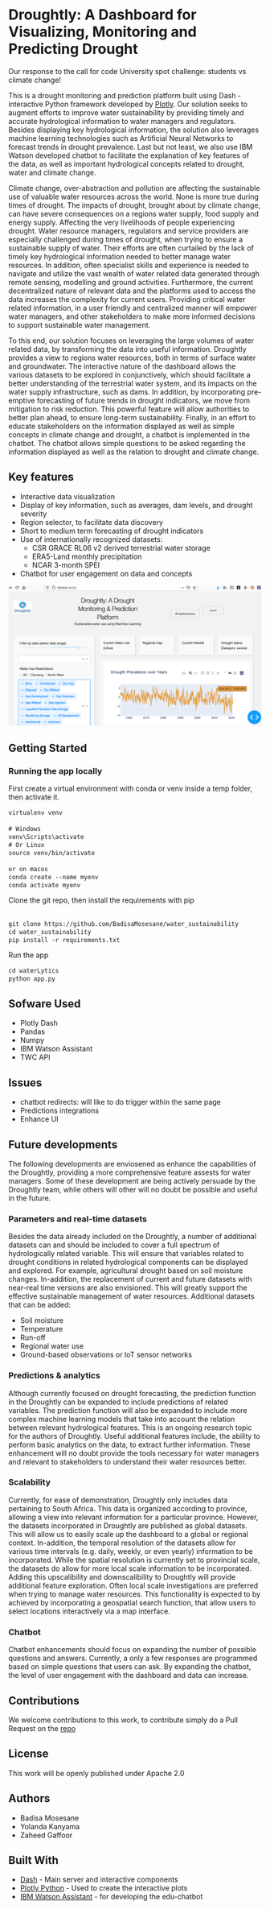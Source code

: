# Droughtly: A Dashboard for Visualizing, Monitoring and Predicting Drought 

Our response to the call for code University spot challenge: students vs climate change!

This is a drought monitoring and prediction platform built using Dash - interactive Python framework developed by [Plotly](https://plot.ly/). Our solution seeks to augment efforts to improve water sustainability by providing timely and accurate hydrological information to water managers and regulators. Besides displaying key hydrological information, the solution also leverages machine learning technologies such as Artificial Neural Networks to forecast trends in drought prevalence. Last but not least, we also use IBM Watson developed chatbot to facilitate the explanation of key features of the data, as well as important hydrological concepts related to drought, water and climate change. 

Climate change, over-abstraction and pollution are affecting the sustainable use of valuable water resources across the world. None is more true during times of drought. The impacts of drought, brought about by climate change, can have severe consequences on a regions water supply, food supply and energy supply. Affecting the very livelihoods of people experiencing drought. Water resource managers, regulators and service providers are especially challenged during times of drought, when trying to ensure a sustainable supply of water. Their efforts are often curtailed by the lack of timely key hydrological information needed to better manage water resources. In addition, often specialist skills and experience is needed to navigate and utilize the vast wealth of water related data generated through remote sensing, modelling and ground activities. Furthermore, the current decentralized nature of relevant data and the platforms used to access the data increases the complexity for current users. Providing critical water related information, in a user friendly and centralized manner will empower water managers, and other stakeholders to make more informed decisions to support sustainable water management. 

To this end, our solution focuses on leveraging the large volumes of water related data, by transforming the data into useful information. Droughtly provides a view to regions water resources, both in terms of surface water and groundwater. The interactive nature of the dashboard allows the various datasets to be explored in conjunctively, which should facilitate a better understanding of the terrestrial water system, and its impacts on the water supply infrastructure, such as dams. In addition, by incorporating pre-emptive forecasting of future trends in drought indicators, we move from mitigation to risk reduction. This powerful feature will allow authorities to better plan ahead, to ensure long-term sustainability. Finally, in an effort to educate stakeholders on the information displayed as well as simple concepts in climate change and drought, a chatbot is implemented in the chatbot. The chatbot allows simple questions to be asked regarding the information displayed as well as the relation to drought and climate change.         

## Key features

- Interactive data visualization
- Display of key information, such as averages, dam levels, and drought severity
- Region selector, to facilitate data discovery
- Short to medium term forecasting of drought indicators
- Use of internationally recognized datasets:
  - CSR GRACE RL06 v2 derived terrestrial water storage
  - ERA5-Land monthly precipitation
  - NCAR 3-month SPEI
- Chatbot for user engagement on data and concepts

![](data/dashboard.png)

## Getting Started

### Running the app locally

First create a virtual environment with conda or venv inside a temp folder, then activate it.

```
virtualenv venv

# Windows
venv\Scripts\activate
# Or Linux
source venv/bin/activate

or on macos
conda create --name myenv
conda activate myenv

```

Clone the git repo, then install the requirements with pip

```

git clone https://github.com/BadisaMosesane/water_sustainability
cd water_sustainability
pip install -r requirements.txt

```

Run the app

```
cd waterLytics
python app.py

```

## Sofware Used
- Plotly Dash
- Pandas
- Numpy
- IBM Watson Assistant
- TWC API

## Issues
* chatbot redirects: will like to do trigger within the same page 
* Predictions integrations
* Enhance UI

## Future developments

The following developments are enviosened as enhance the capabilities of the Droughtly, providing a more comprehensive feature assests for water managers. Some of these development are being actively persuade by the Droughtly team, while others will other will no doubt be possible and useful in the future.

### Parameters and real-time datasets

Besides the data already included on the Droughtly, a number of additional datasets can and should be included to cover a full spectrum of hydrologically related variable. This will ensure that variables related to drought conditions in related hydrological components can be displayed and explored. For example, agricultural drought based on soil moisture changes. In-addition, the replacement of current and future datasets with near-real time versions are also envisioned. This will greatly support the effective sustainable management of water resources. Additional datasets that can be added:

  - Soil moisture
  - Temperature 
  - Run-off
  - Regional water use
  - Ground-based observations or IoT sensor networks

### Predictions & analytics

Although currently focused on drought forecasting, the prediction function in the Droughtly can be expanded to include predictions of related variables. The prediction function will also be expanded to include more complex machine learning models that take into account the relation between relevant hydrological features. This is an ongoing research topic for the authors of Droughtly. Useful additional features include, the ability to perform basic analytics on the data, to extract further information. These enhancement will no doubt provide the tools necessary for water managers and relevant to stakeholders to understand their water resources better.    

### Scalability

Currently, for ease of demonstration, Droughtly only includes data pertaining to South Africa. This data is organized according to province, allowing a view into relevant information for a particular province. However, the datasets incorporated in Droughtly are published as global datasets. This will allow us to easily scale up the dashboard to a global or regional context. In-addition, the temporal resolution of the datasets allow for various time intervals (e.g. daily, weekly, or even yearly) information to be incorporated. While the spatial resolution is currently set to provincial scale, the datasets do allow for more local scale information to be incorporated. Adding this upscalibility and downscalibility to Droughtly will provide additional feature exploration. Often local scale investigations are preferred when trying to manage water resources. This functionality is expected to by achieved by incorporating a geospatial search function, that allow users to select locations interactively via a map interface.

### Chatbot

Chatbot enhancements should focus on expanding the number of possible questions and answers. Currently, a only a few responses are programmed based on simple questions that users can ask. By expanding the chatbot, the level of user engagement with the dashboard and data can increase.   

## Contributions

We welcome contributions to this work, to contribute simply do a Pull Request on the [repo](https://github.com/BadisaMosesane/water_sustainability)

## License
This work will be openly published under Apache 2.0

## Authors
- Badisa Mosesane
- Yolanda Kanyama
- Zaheed Gaffoor

## Built With

- [Dash](https://dash.plot.ly/) - Main server and interactive components
- [Plotly Python](https://plot.ly/python/) - Used to create the interactive plots
- [IBM Watson Assistant](https://www.ibm.com/cloud/watson-assistant) -  for  developing the edu-chatbot

